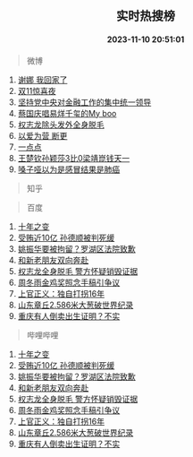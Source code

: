 <div align="center"><h2>实时热搜榜</h2><h4>2023-11-10 20:51:01</h4></div>

> 微博  

1. [谢娜 我回家了](https://s.weibo.com/weibo?q=%E8%B0%A2%E5%A8%9C%20%E6%88%91%E5%9B%9E%E5%AE%B6%E4%BA%86&t=31&band_rank=1&Refer=top)<br />
2. [双11惊喜夜](https://s.weibo.com/weibo?q=%E5%8F%8C11%E6%83%8A%E5%96%9C%E5%A4%9C&t=31&band_rank=2&Refer=top)<br />
3. [坚持党中央对金融工作的集中统一领导](https://s.weibo.com/weibo?q=%23%E5%9D%9A%E6%8C%81%E5%85%9A%E4%B8%AD%E5%A4%AE%E5%AF%B9%E9%87%91%E8%9E%8D%E5%B7%A5%E4%BD%9C%E7%9A%84%E9%9B%86%E4%B8%AD%E7%BB%9F%E4%B8%80%E9%A2%86%E5%AF%BC%23&t=31&band_rank=3&Refer=top)<br />
4. [蔡国庆唱易烊千玺的My boo](https://s.weibo.com/weibo?q=%E8%94%A1%E5%9B%BD%E5%BA%86%E5%94%B1%E6%98%93%E7%83%8A%E5%8D%83%E7%8E%BA%E7%9A%84My%20boo&t=31&band_rank=4&Refer=top)<br />
5. [权志龙除头发外全身脱毛](https://s.weibo.com/weibo?q=%23%E6%9D%83%E5%BF%97%E9%BE%99%E9%99%A4%E5%A4%B4%E5%8F%91%E5%A4%96%E5%85%A8%E8%BA%AB%E8%84%B1%E6%AF%9B%23&t=31&band_rank=5&Refer=top)<br />
6. [以爱为营 断更](https://s.weibo.com/weibo?q=%E4%BB%A5%E7%88%B1%E4%B8%BA%E8%90%A5%20%E6%96%AD%E6%9B%B4&t=31&band_rank=6&Refer=top)<br />
7. [一点点](https://s.weibo.com/weibo?q=%E4%B8%80%E7%82%B9%E7%82%B9&t=31&band_rank=7&Refer=top)<br />
8. [王楚钦孙颖莎3比0梁靖崑钱天一](https://s.weibo.com/weibo?q=%23%E7%8E%8B%E6%A5%9A%E9%92%A6%E5%AD%99%E9%A2%96%E8%8E%8E3%E6%AF%940%E6%A2%81%E9%9D%96%E5%B4%91%E9%92%B1%E5%A4%A9%E4%B8%80%23&t=31&band_rank=8&Refer=top)<br />
9. [嗓子哑以为是感冒结果是肺癌](https://s.weibo.com/weibo?q=%23%E5%97%93%E5%AD%90%E5%93%91%E4%BB%A5%E4%B8%BA%E6%98%AF%E6%84%9F%E5%86%92%E7%BB%93%E6%9E%9C%E6%98%AF%E8%82%BA%E7%99%8C%23&t=31&band_rank=9&Refer=top)<br />

> 知乎  


> 百度  

1. [十年之变](https://www.baidu.com/s?wd=%E5%8D%81%E5%B9%B4%E4%B9%8B%E5%8F%98&sa=fyb_news&rsv_dl=fyb_news)<br />
2. [受贿近10亿 孙德顺被判死缓](https://www.baidu.com/s?wd=%E5%8F%97%E8%B4%BF%E8%BF%9110%E4%BA%BF+%E5%AD%99%E5%BE%B7%E9%A1%BA%E8%A2%AB%E5%88%A4%E6%AD%BB%E7%BC%93&sa=fyb_news&rsv_dl=fyb_news)<br />
3. [姚振华要被拘留？罗湖区法院致歉](https://www.baidu.com/s?wd=%E5%A7%9A%E6%8C%AF%E5%8D%8E%E8%A6%81%E8%A2%AB%E6%8B%98%E7%95%99%EF%BC%9F%E7%BD%97%E6%B9%96%E5%8C%BA%E6%B3%95%E9%99%A2%E8%87%B4%E6%AD%89&sa=fyb_news&rsv_dl=fyb_news)<br />
4. [和新老朋友双向奔赴](https://www.baidu.com/s?wd=%E5%92%8C%E6%96%B0%E8%80%81%E6%9C%8B%E5%8F%8B%E5%8F%8C%E5%90%91%E5%A5%94%E8%B5%B4&sa=fyb_news&rsv_dl=fyb_news)<br />
5. [权志龙全身脱毛 警方怀疑销毁证据](https://www.baidu.com/s?wd=%E6%9D%83%E5%BF%97%E9%BE%99%E5%85%A8%E8%BA%AB%E8%84%B1%E6%AF%9B+%E8%AD%A6%E6%96%B9%E6%80%80%E7%96%91%E9%94%80%E6%AF%81%E8%AF%81%E6%8D%AE&sa=fyb_news&rsv_dl=fyb_news)<br />
6. [周冬雨金鸡奖照念手稿引争议](https://www.baidu.com/s?wd=%E5%91%A8%E5%86%AC%E9%9B%A8%E9%87%91%E9%B8%A1%E5%A5%96%E7%85%A7%E5%BF%B5%E6%89%8B%E7%A8%BF%E5%BC%95%E4%BA%89%E8%AE%AE&sa=fyb_news&rsv_dl=fyb_news)<br />
7. [上官正义：独自打拐16年](https://www.baidu.com/s?wd=%E4%B8%8A%E5%AE%98%E6%AD%A3%E4%B9%89%EF%BC%9A%E7%8B%AC%E8%87%AA%E6%89%93%E6%8B%9016%E5%B9%B4&sa=fyb_news&rsv_dl=fyb_news)<br />
8. [山东章丘2.586米大葱破世界纪录](https://www.baidu.com/s?wd=%E5%B1%B1%E4%B8%9C%E7%AB%A0%E4%B8%982.586%E7%B1%B3%E5%A4%A7%E8%91%B1%E7%A0%B4%E4%B8%96%E7%95%8C%E7%BA%AA%E5%BD%95&sa=fyb_news&rsv_dl=fyb_news)<br />
9. [重庆有人倒卖出生证明？不实](https://www.baidu.com/s?wd=%E9%87%8D%E5%BA%86%E6%9C%89%E4%BA%BA%E5%80%92%E5%8D%96%E5%87%BA%E7%94%9F%E8%AF%81%E6%98%8E%EF%BC%9F%E4%B8%8D%E5%AE%9E&sa=fyb_news&rsv_dl=fyb_news)<br />

> 哔哩哔哩  

1. [十年之变](https://www.baidu.com/s?wd=%E5%8D%81%E5%B9%B4%E4%B9%8B%E5%8F%98&sa=fyb_news&rsv_dl=fyb_news)<br />
2. [受贿近10亿 孙德顺被判死缓](https://www.baidu.com/s?wd=%E5%8F%97%E8%B4%BF%E8%BF%9110%E4%BA%BF+%E5%AD%99%E5%BE%B7%E9%A1%BA%E8%A2%AB%E5%88%A4%E6%AD%BB%E7%BC%93&sa=fyb_news&rsv_dl=fyb_news)<br />
3. [姚振华要被拘留？罗湖区法院致歉](https://www.baidu.com/s?wd=%E5%A7%9A%E6%8C%AF%E5%8D%8E%E8%A6%81%E8%A2%AB%E6%8B%98%E7%95%99%EF%BC%9F%E7%BD%97%E6%B9%96%E5%8C%BA%E6%B3%95%E9%99%A2%E8%87%B4%E6%AD%89&sa=fyb_news&rsv_dl=fyb_news)<br />
4. [和新老朋友双向奔赴](https://www.baidu.com/s?wd=%E5%92%8C%E6%96%B0%E8%80%81%E6%9C%8B%E5%8F%8B%E5%8F%8C%E5%90%91%E5%A5%94%E8%B5%B4&sa=fyb_news&rsv_dl=fyb_news)<br />
5. [权志龙全身脱毛 警方怀疑销毁证据](https://www.baidu.com/s?wd=%E6%9D%83%E5%BF%97%E9%BE%99%E5%85%A8%E8%BA%AB%E8%84%B1%E6%AF%9B+%E8%AD%A6%E6%96%B9%E6%80%80%E7%96%91%E9%94%80%E6%AF%81%E8%AF%81%E6%8D%AE&sa=fyb_news&rsv_dl=fyb_news)<br />
6. [周冬雨金鸡奖照念手稿引争议](https://www.baidu.com/s?wd=%E5%91%A8%E5%86%AC%E9%9B%A8%E9%87%91%E9%B8%A1%E5%A5%96%E7%85%A7%E5%BF%B5%E6%89%8B%E7%A8%BF%E5%BC%95%E4%BA%89%E8%AE%AE&sa=fyb_news&rsv_dl=fyb_news)<br />
7. [上官正义：独自打拐16年](https://www.baidu.com/s?wd=%E4%B8%8A%E5%AE%98%E6%AD%A3%E4%B9%89%EF%BC%9A%E7%8B%AC%E8%87%AA%E6%89%93%E6%8B%9016%E5%B9%B4&sa=fyb_news&rsv_dl=fyb_news)<br />
8. [山东章丘2.586米大葱破世界纪录](https://www.baidu.com/s?wd=%E5%B1%B1%E4%B8%9C%E7%AB%A0%E4%B8%982.586%E7%B1%B3%E5%A4%A7%E8%91%B1%E7%A0%B4%E4%B8%96%E7%95%8C%E7%BA%AA%E5%BD%95&sa=fyb_news&rsv_dl=fyb_news)<br />
9. [重庆有人倒卖出生证明？不实](https://www.baidu.com/s?wd=%E9%87%8D%E5%BA%86%E6%9C%89%E4%BA%BA%E5%80%92%E5%8D%96%E5%87%BA%E7%94%9F%E8%AF%81%E6%98%8E%EF%BC%9F%E4%B8%8D%E5%AE%9E&sa=fyb_news&rsv_dl=fyb_news)<br />
